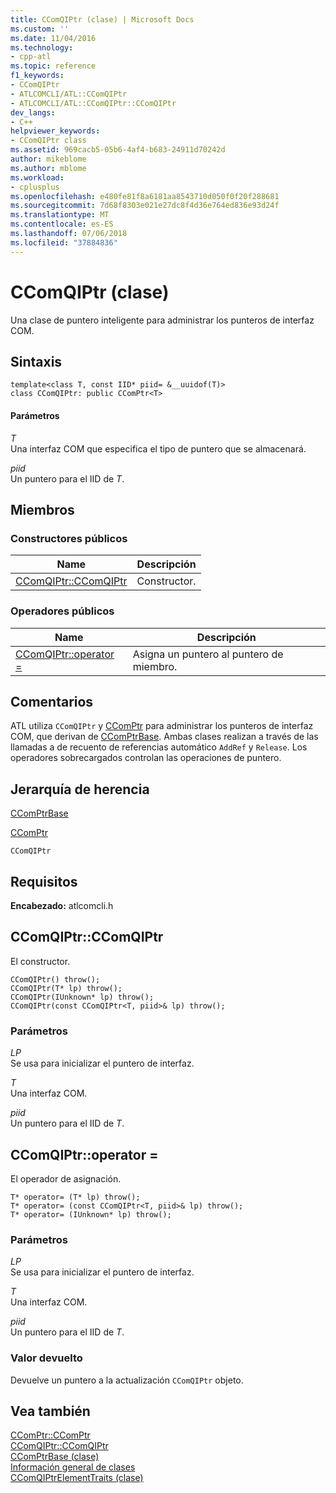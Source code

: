 ```yaml
---
title: CComQIPtr (clase) | Microsoft Docs
ms.custom: ''
ms.date: 11/04/2016
ms.technology:
- cpp-atl
ms.topic: reference
f1_keywords:
- CComQIPtr
- ATLCOMCLI/ATL::CComQIPtr
- ATLCOMCLI/ATL::CComQIPtr::CComQIPtr
dev_langs:
- C++
helpviewer_keywords:
- CComQIPtr class
ms.assetid: 969cacb5-05b6-4af4-b683-24911d70242d
author: mikeblome
ms.author: mblome
ms.workload:
- cplusplus
ms.openlocfilehash: e480fe81f8a6181aa8543710d050f0f20f288681
ms.sourcegitcommit: 7d68f8303e021e27dc8f4d36e764ed836e93d24f
ms.translationtype: MT
ms.contentlocale: es-ES
ms.lasthandoff: 07/06/2018
ms.locfileid: "37884836"
---
```

# <a name="ccomqiptr-class"></a>CComQIPtr (clase)
Una clase de puntero inteligente para administrar los punteros de interfaz COM.  
  
## <a name="syntax"></a>Sintaxis  
  
```
template<class T, const IID* piid= &__uuidof(T)>  
class CComQIPtr: public CComPtr<T>
```  
  
#### <a name="parameters"></a>Parámetros  
 *T*  
 Una interfaz COM que especifica el tipo de puntero que se almacenará.  
  
 *piid*  
 Un puntero para el IID de *T*.  
  
## <a name="members"></a>Miembros  
  
### <a name="public-constructors"></a>Constructores públicos  
  
|Name|Descripción|  
|----------|-----------------|  
|[CComQIPtr::CComQIPtr](#ccomqiptr)|Constructor.|  
  
### <a name="public-operators"></a>Operadores públicos  
  
|Name|Descripción|  
|----------|-----------------|  
|[CComQIPtr::operator =](#operator_eq)|Asigna un puntero al puntero de miembro.|  
  
## <a name="remarks"></a>Comentarios  
 ATL utiliza `CComQIPtr` y [CComPtr](../../atl/reference/ccomptr-class.md) para administrar los punteros de interfaz COM, que derivan de [CComPtrBase](../../atl/reference/ccomptrbase-class.md). Ambas clases realizan a través de las llamadas a de recuento de referencias automático `AddRef` y `Release`. Los operadores sobrecargados controlan las operaciones de puntero.  
  
## <a name="inheritance-hierarchy"></a>Jerarquía de herencia  
 [CComPtrBase](../../atl/reference/ccomptrbase-class.md)  
  
 [CComPtr](../../atl/reference/ccomptr-class.md)  
  
 `CComQIPtr`  
  
## <a name="requirements"></a>Requisitos  
 **Encabezado:** atlcomcli.h  
  
##  <a name="ccomqiptr"></a>  CComQIPtr::CComQIPtr  
 El constructor.  
  
```
CComQIPtr() throw();
CComQIPtr(T* lp) throw();
CComQIPtr(IUnknown* lp) throw();
CComQIPtr(const CComQIPtr<T, piid>& lp) throw();
```  
  
### <a name="parameters"></a>Parámetros  
 *LP*  
 Se usa para inicializar el puntero de interfaz.  
  
 *T*  
 Una interfaz COM.  
  
 *piid*  
 Un puntero para el IID de *T*.  
  
##  <a name="operator_eq"></a>  CComQIPtr::operator =  
 El operador de asignación.  
  
```
T* operator= (T* lp) throw();
T* operator= (const CComQIPtr<T, piid>& lp) throw();
T* operator= (IUnknown* lp) throw();
```  
  
### <a name="parameters"></a>Parámetros  
 *LP*  
 Se usa para inicializar el puntero de interfaz.  
  
 *T*  
 Una interfaz COM.  
  
 *piid*  
 Un puntero para el IID de *T*.  
  
### <a name="return-value"></a>Valor devuelto  
 Devuelve un puntero a la actualización `CComQIPtr` objeto.  
  
## <a name="see-also"></a>Vea también  
 [CComPtr::CComPtr](../../atl/reference/ccomptr-class.md#ccomptr)   
 [CComQIPtr::CComQIPtr](#ccomqiptr)   
 [CComPtrBase (clase)](../../atl/reference/ccomptrbase-class.md)   
 [Información general de clases](../../atl/atl-class-overview.md)   
 [CComQIPtrElementTraits (clase)](../../atl/reference/ccomqiptrelementtraits-class.md)
